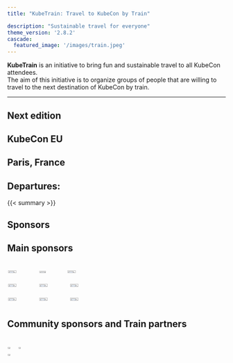 ```yaml
---
title: "KubeTrain: Travel to KubeCon by Train"

description: "Sustainable travel for everyone"
theme_version: '2.8.2'
cascade:
  featured_image: '/images/train.jpeg'
---
```


<!-- Remove horizontal limits for agenda --> 
<script>
  document.getElementsByClassName("measure-wide")[0].classList.remove("measure-wide");
</script>

**KubeTrain** is an initiative to bring fun and sustainable travel to all KubeCon attendees.  
The aim of this initiative is to organize groups of people that are willing to travel to the next destination of KubeCon by train.

---

<section class="flex-ns flex-wrap justify-around mt5">

  <div class="relative w-100 w-30-l mb4 bg-white">

# Next edition

## KubeCon EU
## Paris, France

# Departures:

{{< summary >}}

  </div>
  <div class="relative w-200 w-60-l mb4 bg-white">

# Sponsors

## Main sponsors

<div style="display: flex;flex-wrap: wrap">

<a href="https://www.algolia.com/"><img style="margin: 1%" width="30%" src="images/algolia.png"></a>
<a href="https://kcdzurich.ch/"><img style="margin: 1%" width="27%" src="images/kcd_zurich.png"></a>
<a href="https://www.dynatrace.com/"><img style="margin: 1%" width="30%" src="images/dynatrace.png"></a>
<a href="https://isovalent.com/"><img style="margin: 1%" width="30%" src="images/isovalent.png"></a>
<a href="https://kubermatic.com/"><img style="margin: 1%" width="30%" src="images/kubermatic.png"></a>
<a href="https://microsoft.com/"><img style="margin: 1%" width="30%" src="images/microsoft.png"></a>
<a href="https://postfinance.ch/"><img style="margin: 1%" width="30%" src="images/postfinance.png"></a>
<a href="https://quickwit.io/"><img style="margin: 1%" width="30%" src="images/quickwit.png"></a>
<a href="https://vshn.ch/"><img style="margin: 1%" width="30%" src="images/vshn.png"></a>
</div>

## Community sponsors and Train partners

<div style="display: flex;flex-wrap: wrap">

<a href="https://fika.works/"><img style="margin: 0 1% 2%" width="30%" src="images/fikaworks.png"></a>
<a href="https://hashicorp.com/"><img style="margin: 1%;" width="27%" src="images/hashicorp.png"></a>
<a href="https://puzzle.ch/"><img style="margin: 1%;" width="30%" src="images/puzzle.png"></a>

</div>

